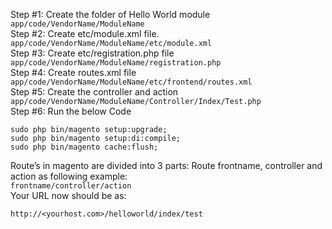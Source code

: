 Step #1: Create the folder of Hello World module<br>
```app/code/VendorName/ModuleName```<br>
Step #2: Create etc/module.xml file.<br>
```app/code/VendorName/ModuleName/etc/module.xml```<br>
Step #3: Create etc/registration.php file<br>
```app/code/VendorName/ModuleName/registration.php```<br>
Step #4: Create routes.xml file<br>
```app/code/VendorName/ModuleName/etc/frontend/routes.xml```<br>
Step #5: Create the controller and action<br>
```app/code/VendorName/ModuleName/Controller/Index/Test.php```<br>
Step #6: Run the below Code<br>
````
sudo php bin/magento setup:upgrade;
sudo php bin/magento setup:di:compile;
sudo php bin/magento cache:flush;
````
Route’s in magento are divided into 3 parts: Route frontname, controller and action as following example:<br>
```frontname/controller/action```<br>
Your URL now should be as:<br>
````
http://<yourhost.com>/helloworld/index/test
````
